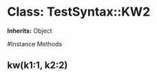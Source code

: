 # Class: TestSyntax::KW2
**Inherits:** Object
    




#Instance Methods
## kw(k1:1, k2:2) [](#method-i-kw)

